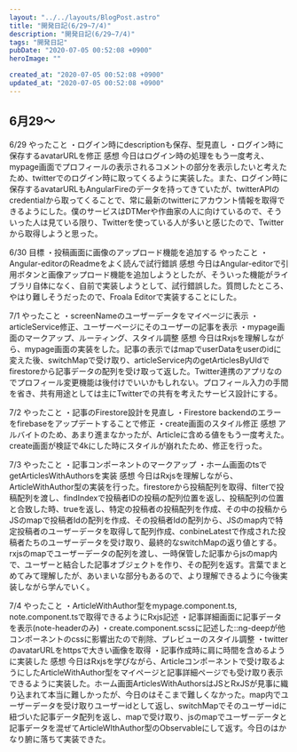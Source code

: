 ```yaml
---
layout: "../../layouts/BlogPost.astro"
title: "開発日記(6/29~7/4)"
description: "開発日記(6/29~7/4)"
tags: "開発日記"
pubDate: "2020-07-05 00:52:08 +0900"
heroImage: ""

created_at: "2020-07-05 00:52:08 +0900"
updated_at: "2020-07-05 00:52:08 +0900"
---
```


## 6月29〜
6/29
やったこと
・ログイン時にdescriptionも保存、型見直し
・ログイン時に保存するavatarURLを修正
感想
今日はログイン時の処理をもう一度考え、mypage画面でプロフィールの表示されるコメントの部分を表示したいと考えたため、twitterでのログイン時に取ってくるように実装した。また、ログイン時に保存するavatarURLもAngularFireのデータを持ってきていたが、twitterAPIのcredentialから取ってくることで、常に最新のtwitterにアカウント情報を取得できるようにした。僕のサービスはDTMerや作曲家の人に向けているので、そういった人は見ている限り、Twitterを使っている人が多いと感じたので、Twitterから取得しようと思った。

6/30
目標
・投稿画面に画像のアップロード機能を追加する
やったこと
・Angular-editorのReadmeをよく読んで試行錯誤
感想
今日はAngular-editorで引用ボタンと画像アップロード機能を追加しようとしたが、そういった機能がライブラリ自体になく、自前で実装しようとして、試行錯誤した。質問したところ、やはり難しそうだったので、Froala Editorで実装することにした。

7/1
やったこと
・screenNameのユーザーデータをマイページに表示
・articleService修正、ユーザーページにそのユーザーの記事を表示
・mypage画面のマークアップ、ルーティング、スタイル調整
感想
今日はRxjsを理解しながら、mypage画面の実装をした。記事の表示ではmapでuserDataをuserのidに変えた後、switchMapで受け取り、articleService内のgetArticlesByUIdでfirestoreから記事データの配列を受け取って返した。Twitter連携のアプリなのでプロフィール変更機能は後付けでいいかもしれない。プロフィール入力の手間を省き、共有用途としては主にTwitterでの共有を考えたサービス設計にする。

7/2
やったこと
・記事のFirestore設計を見直し
・Firestore backendのエラーをfirebaseをアップデートすることで修正
・create画面のスタイル修正
感想
アルバイトのため、あまり進まなかったが、Articleに含める値をもう一度考えた。create画面が検証で4kにした時にスタイルが崩れたため、修正を行った。

7/3
やったこと
・記事コンポーネントのマークアップ
・ホーム画面のtsでgetArticlesWithAuthorsを実装
感想
今日はRxjsを理解しながら、ArticleWithAuthor型の実装を行った。firestoreから投稿配列を取得、filterで投稿配列を渡し、findIndexで投稿者IDの投稿の配列位置を返し、投稿配列の位置と合致した時、trueを返し、特定の投稿者の投稿配列を作成、その中の投稿からJSのmapで投稿者Idの配列を作成、その投稿者Idの配列から、JSのmap内で特定投稿者のユーザーデータを取得して配列作成、conbineLatestで作成された投稿者たちのユーザーデータを受け取り、最終的なswitchMapの返り値とする。rxjsのmapでユーザーデータの配列を渡し、一時保管した記事からjsのmap内で、ユーザーと結合した記事オブジェクトを作り、その配列を返す。言葉でまとめてみて理解したが、あいまいな部分もあるので、より理解できるように今後実装しながら学んでいく。

7/4
やったこと
・ArticleWithAuthor型をmypage.component.ts, note.component.tsで取得できるようにRxjs記述
・記事詳細画面に記事データを表示(note-headerのみ)
・create.component.scssに記述した::ng-deepが他コンポーネントのcssに影響出たので削除、プレビューのスタイル調整
・twitterのavatarURLをhttpsで大きい画像を取得
・記事作成時に肩に時間を含めるように実装した
感想
今日はRxjsを学びながら、Articleコンポーネントで受け取るようにしたArticleWithAuthor型をマイページと記事詳細ページでも受け取り表示できるように実装した。ホーム画面ArticlesWithAuthorsはJSとRxJSが見事に織り込まれて本当に難しかったが、今日のはそこまで難しくなかった。map内でユーザーデータを受け取りユーザーidとして返し、switchMapでそのユーザーidに紐づいた記事データ配列を返し、mapで受け取り、jsのmapでユーザーデータと記事データを混ぜてArticleWIthAuthor型のObservableにして返す。今日のはかなり腑に落ちて実装できた。
